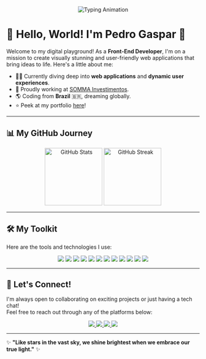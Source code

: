 <div align="center">
    <img src="https://readme-typing-svg.demolab.com?font=Fira+Code&size=24&duration=2000&pause=1000&color=F75C7E&background=00000000&center=true&vCenter=true&width=435&lines=Welcome+to+my+GitHub!;I'm+a+Front-End+Developer.;I+love+building+amazing+UI/UX!" alt="Typing Animation">
</div>

# 👋 Hello, World! I'm **Pedro Gaspar** 🚀

Welcome to my digital playground! As a **Front-End Developer**, I'm on a mission to create visually stunning and user-friendly web applications that bring ideas to life. Here's a little about me:

- 👨‍💻 Currently diving deep into **web applications** and **dynamic user experiences**.  
- 💼 Proudly working at [SOMMA Investimentos](https://www.sommainvestimentos.com.br/sobre-nos-v24/).  
- 🌎 Coding from **Brazil** 🇧🇷, dreaming globally.  
- ⭐ Peek at my portfolio [here](https://meu-portfolio-pied-ten.vercel.app)!  

---

## 📊 My GitHub Journey

<div align="center">
    <img height="150px" src="https://github-readme-stats.vercel.app/api?username=PedroHGaspar&theme=radical&show_icons=true&hide_border=true&count_private=true" alt="GitHub Stats">
    <img height="150px" src="https://github-readme-streak-stats.herokuapp.com/?user=PedroHGaspar&theme=radical&hide_border=true" alt="GitHub Streak">
</div>

---

## 🛠️ My Toolkit

Here are the tools and technologies I use:

<div align="center">
    <img src="https://img.shields.io/badge/JavaScript-F7DF1E?style=for-the-badge&logo=javascript&logoColor=black" />
    <img src="https://img.shields.io/badge/TypeScript-007ACC?style=for-the-badge&logo=typescript&logoColor=white" />
    <img src="https://img.shields.io/badge/React-61DAFB?style=for-the-badge&logo=react&logoColor=black" />
    <img src="https://img.shields.io/badge/Next.js-000000?style=for-the-badge&logo=next.js&logoColor=white" />
    <img src="https://img.shields.io/badge/Dart-0175C2?style=for-the-badge&logo=dart&logoColor=white" />
    <img src="https://img.shields.io/badge/Flutter-02569B?style=for-the-badge&logo=flutter&logoColor=white" />
    <img src="https://img.shields.io/badge/HTML-E34F26?style=for-the-badge&logo=html5&logoColor=white" />
    <img src="https://img.shields.io/badge/CSS-1572B6?style=for-the-badge&logo=css3&logoColor=white" />
    <img src="https://img.shields.io/badge/Tailwind_CSS-38B2AC?style=for-the-badge&logo=tailwind-css&logoColor=white" />
    <img src="https://img.shields.io/badge/Chart.js-F5788D?style=for-the-badge&logo=chart.js&logoColor=white" />
    <img src="https://img.shields.io/badge/jQuery-0769AD?style=for-the-badge&logo=jquery&logoColor=white" />
    <img src="https://img.shields.io/badge/Firebase-FFCA28?style=for-the-badge&logo=firebase&logoColor=black" />
</div>

---

## 💬 Let's Connect!

I'm always open to collaborating on exciting projects or just having a tech chat!  
Feel free to reach out through any of the platforms below:

<div align="center">
    <a href="https://www.linkedin.com/in/pedro-henrique-gaspar-826978239/">
        <img src="https://img.shields.io/badge/-LinkedIn-0077B5?style=for-the-badge&logo=linkedin&logoColor=white" />
    </a>
    <a href="mailto:pedraoh498@gmail.com">
        <img src="https://img.shields.io/badge/Gmail-D14836?style=for-the-badge&logo=gmail&logoColor=white" />
    </a>
    <a href="https://www.instagram.com/pedroggaspar">
        <img src="https://img.shields.io/badge/Instagram-E4405F?style=for-the-badge&logo=instagram&logoColor=white" />
    </a>
    <a href="mailto:ordep12@hotmail.com.br">
        <img src="https://img.shields.io/badge/Outlook-0078D4?style=for-the-badge&logo=microsoft-outlook&logoColor=white" />
    </a>
</div>

---


✨ **"Like stars in the vast sky, we shine brightest when we embrace our true light."** ✨



